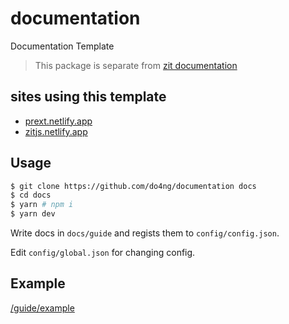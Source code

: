 # documentation

Documentation Template

> This package is separate from [zit documentation](https://github.com/do4ng/zit/tree/main/web)

## sites using this template

- [prext.netlify.app](https://prext.netlify.app)
- [zitjs.netlify.app](https://zitjs.netlify.app)

## Usage

```bash
$ git clone https://github.com/do4ng/documentation docs
$ cd docs
$ yarn # npm i
$ yarn dev
```

Write docs in `docs/guide` and regists them to `config/config.json`.

Edit `config/global.json` for changing config.

## Example

[/guide/example](/docs/guide/example.md)
